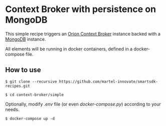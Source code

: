 # Context Broker with persistence on MongoDB

This simple recipe triggers an [Orion Context Broker](https://github.com/telefonicaid/fiware-orion/blob/master/README.md) instance backed with a [MongoDB](https://docs.mongodb.com) instance.

All elements will be running in docker containers, defined in a docker-compose file.

## How to use

    $ git clone --recursive https://github.com/martel-innovate/smartsdk-recipes.git

    $ cd context-broker/simple

Optionally, modify _.env_ file (or even _docker-compose.py_) according to your needs.

    $ docker-compose up -d
